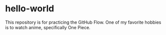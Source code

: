 # hello-world
This repository is for practicing the GitHub Flow.
One of my favorite hobbies is to watch anime, specifically One Piece.
